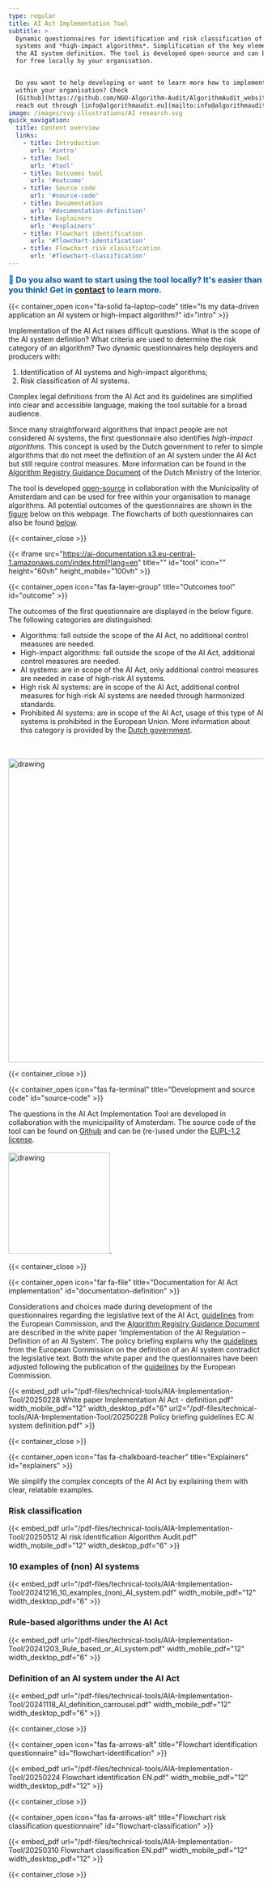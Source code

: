 ```yaml
---
type: regular
title: AI Act Implementation Tool
subtitle: >
  Dynamic questionnaires for identification and risk classification of AI
  systems and *high-impact algorithms*. Simplification of the key elements of
  the AI system definition. The tool is developed open-source and can be used
  for free locally by your organisation.


  Do you want to help developing or want to learn more how to implement the tool
  within your organisation? Check
  [Github](https://github.com/NGO-Algorithm-Audit/AlgorithmAudit_website) or
  reach out through [info@algorithmaudit.eu](mailto:info@algorithmaudit.eu).
image: /images/svg-illustrations/AI research.svg
quick_navigation:
  title: Content overview
  links:
    - title: Introduction
      url: '#intro'
    - title: Tool
      url: '#tool'
    - title: Outcomes tool
      url: '#outcome'
    - title: Source code
      url: '#source-code'
    - title: Documentation
      url: '#documentation-definition'
    - title: Explainers
      url: '#explainers'
    - title: Flowchart identification
      url: '#flowchart-identification'
    - title: Flowchart risk classification
      url: '#flowchart-classification'
---
```


<!-- Promobar -->

<div id={{.Get "id" }} class="container-fluid mt-0 p-0">
    <div class="shadow bg-lightblue">
        <div class="row promobar-mobile-desktop-layout">
            <div class="col-12 flex justify-center items-center px-5">
                <!-- Content -->
                <span class="mr-3" style="font-size:16px; color:#005aa7;">
                    <b>👋 Do you also want to start using the tool locally? It's easier than you think! Get in <u><a href="/nl/about/contact/" >contact</a></u> to learn more.</b>    </span>
            </div>
        </div>
    </div>
</div>

<!-- Introduction -->

{{< container_open icon="fa-solid fa-laptop-code" title="Is my data-driven application an AI system or high-impact algorithm?" id="intro" >}}

Implementation of the AI Act raises difficult questions. What is the scope of the AI system defintion? What criteria are used to determine the risk category of an algorithm? Two dynamic questionnaires help deployers and producers with:

1. Identification of AI systems and high-impact algorithms;
2. Risk classification of AI systems.

Complex legal definitions from the AI Act and its guidelines are simplified into clear and accessible language, making the tool suitable for a broad audience.

Since many straightforward algorithms that impact people are not considered AI systems, the first questionnaire also identifies *high-impact algorithms*. This concept is used by the Dutch government to refer to simple algorithms that do not meet the definition of an AI system under the AI Act but still require control measures. More information can be found in the <a href="https://algoritmes.pleio.nl/attachment/entity/f1a35292-7ea6-4e47-93fa-b3358e9ab2e0" target="_blank">Algorithm Registry Guidance Document</a> of the Dutch Ministry of the Interior.

The tool is developed [open-source](/technical-tools/implementation-tool/#source-code) in collaboration with the Municipality of Amsterdam and can be used for free within your organisation to manage algorithms. All potential outcomes of the questionnaires are shown in the [figure](/technical-tools/implementation-tool/#outcome) below on this webpage. The flowcharts of both questionnaires can also be found [below](/technical-tools/implementation-tool/#flowchart-identification).

{{< container_close >}}

{{< iframe src="https://ai-documentation.s3.eu-central-1.amazonaws.com/index.html?lang=en" title="" id="tool" icon="" height="60vh" height_mobile="100vh" >}}

{{< container_open icon="fas fa-layer-group" title="Outcomes tool" id="outcome" >}}

The outcomes of the first questionnaire are displayed in the below figure. The following categories are distinguished:

* Algorithms: fall outside the scope of the AI Act, no additional control measures are needed.
* High-impact algorithms: fall outside the scope of the AI Act, additional control measures are needed.
* AI systems: are in scope of the AI Act, only additional control measures are needed in case of high-risk AI systems.
* High risk AI systems: are in scope of the AI Act, additional control measures for high-risk AI systems are needed through harmonized standards.
* Prohibited AI systems: are in scope of the AI Act, usage of this type of AI systems is prohibited in the European Union. More information about this category is provided by the <a href="https://www.digitaleoverheid.nl/achtergrondartikelen/welke-ai-praktijken-zijn-volgend-jaar-verboden/" target="_blank">Dutch government</a>.

<br> <br> <img src="/images/ai-act-implementation-tool/Venn diagram EN.png" alt="drawing" width="600"/>

{{< container_close >}}

{{< container_open icon="fas fa-terminal" title="Development and source code" id="source-code" >}}

The questions in the AI Act Implementation Tool are developed in collaboration with the municipaility of Amsterdam. The source code of the tool can be found on <a href="https://github.com/NGO-Algorithm-Audit/AI-Act-Implementation-Tool" target="_blank">Github</a> and can be (re-)used under the <a href="https://eupl.eu/1.2/en/" target="_blank">EUPL-1.2 license</a>. <br> <br> <img src="/images/events/Amsterdam.png" alt="drawing" width="200"/>.

{{< container_close >}}

{{< container_open icon="far fa-file" title="Documentation for AI Act implementation" id="documentation-definition" >}}

Considerations and choices made during development of the questionnaires regarding the legislative text of the AI Act, <a href="https://digital-strategy.ec.europa.eu/en/library/commission-publishes-guidelines-ai-system-definition-facilitate-first-ai-acts-rules-application" target="_blank">guidelines</a> from the European Commission, and the <a href="https://algoritmes.pleio.nl/attachment/entity/f1a35292-7ea6-4e47-93fa-b3358e9ab2e0" target="_blank">Algorithm Registry Guidance Document</a> are described in the white paper 'Implementation of the AI Regulation – Definition of an AI System'. The policy briefing explains why the <a href="https://digital-strategy.ec.europa.eu/en/library/commission-publishes-guidelines-ai-system-definition-facilitate-first-ai-acts-rules-application" target="_blank">guidelines</a> from the European Commission on the definition of an AI system contradict the legislative text. Both the white paper and the questionnaires have been adjusted following the publication of the <a href="https://digital-strategy.ec.europa.eu/en/library/commission-publishes-guidelines-ai-system-definition-facilitate-first-ai-acts-rules-application" target="_blank">guidelines</a> by the European Commission.

{{< embed_pdf url="/pdf-files/technical-tools/AIA-Implementation-Tool/20250228 White paper Implementation AI Act - definition.pdf" width_mobile_pdf="12" width_desktop_pdf="6" url2="/pdf-files/technical-tools/AIA-Implementation-Tool/20250228 Policy briefing guidelines EC AI system definition.pdf" >}}

{{< container_close >}}

{{< container_open icon="fas fa-chalkboard-teacher" title="Explainers" id="explainers" >}}

We simplify the complex concepts of the AI Act by explaining them with clear, relatable examples.

### Risk classification

{{< embed_pdf url="/pdf-files/technical-tools/AIA-Implementation-Tool/20250512 AI risk identification Algorithm Audit.pdf" width_mobile_pdf="12" width_desktop_pdf="6" >}}

### 10 examples of (non) AI systems

{{< embed_pdf url="/pdf-files/technical-tools/AIA-Implementation-Tool/20241216_10_examples_(non)_AI_system.pdf" width_mobile_pdf="12" width_desktop_pdf="6" >}}

### Rule-based algorithms under the AI Act

{{< embed_pdf url="/pdf-files/technical-tools/AIA-Implementation-Tool/20241203_Rule_based_or_AI_system.pdf" width_mobile_pdf="12" width_desktop_pdf="6" >}}

### Definition of an AI system under the AI Act

{{< embed_pdf url="/pdf-files/technical-tools/AIA-Implementation-Tool/20241118_AI_definition_carrousel.pdf" width_mobile_pdf="12" width_desktop_pdf="6" >}}

{{< container_close >}}

{{< container_open icon="fas fa-arrows-alt" title="Flowchart identification questionnaire" id="flowchart-identification" >}}

{{< embed_pdf url="/pdf-files/technical-tools/AIA-Implementation-Tool/20250224 Flowchart identification EN.pdf" width_mobile_pdf="12" width_desktop_pdf="12" >}}

{{< container_close >}}

{{< container_open icon="fas fa-arrows-alt" title="Flowchart risk classification questionnaire" id="flowchart-classification" >}}

{{< embed_pdf url="/pdf-files/technical-tools/AIA-Implementation-Tool/20250310 Flowchart classification EN.pdf" width_mobile_pdf="12" width_desktop_pdf="12" >}}

{{< container_close >}}

